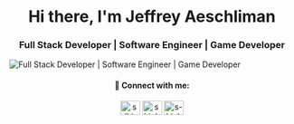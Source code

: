 <h1 align="center" >Hi there, I'm Jeffrey Aeschliman</h1>

<h3 align="center">Full Stack Developer | Software Engineer | Game Developer</h3>

![Full Stack Developer | Software Engineer | Game Developer](https://media.licdn.com/dms/image/D5616AQHnRpoSnnA-Gg/profile-displaybackgroundimage-shrink_350_1400/0/1675659580833?e=1684368000&v=beta&t=vuafJmPyO-WC2sXhxev2QXjfmm1sl70iK3PMaXn5Xyw)

<h4 align="center">💬 Connect with me:</h4>
<p align="center">
  <a href="https://www.linkedin.com/in/jeffrey-aeschliman-054330253/" target="blank"><img align="center" src="https://raw.githubusercontent.com/rahuldkjain/github-profile-readme-generator/master/src/images/icons/Social/linked-in-alt.svg" alt="sdhightower" height="25" width="35" /></a>
  <a href="https://meta.stackexchange.com/users/1341758/jeffrey" target="blank"><img align="center" src="https://raw.githubusercontent.com/rahuldkjain/github-profile-readme-generator/master/src/images/icons/Social/stack-overflow.svg" alt="shightower" height="25" width="35" /></a>
  <a href="https://leetcode.com/aeschlimanjeffrey/" target="blank"><img align="center" src="https://raw.githubusercontent.com/rahuldkjain/github-profile-readme-generator/master/src/images/icons/Social/leet-code.svg" alt="s-hightower" height="25" width="35" /></a>
</p>

<!--
**JeffreyAes/JeffreyAes** is a ✨ _special_ ✨ repository because its `README.md` (this file) appears on your GitHub profile.

Here are some ideas to get you started:

- 🔭 I’m currently working on ...
- 🌱 I’m currently learning ...
- 👯 I’m looking to collaborate on ...
- 🤔 I’m looking for help with ...
- 💬 Ask me about ...
- 📫 How to reach me: ...
- 😄 Pronouns: ...
- ⚡ Fun fact: ...
-->
